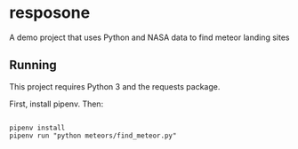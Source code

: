 # resposone
A demo project that uses Python and NASA data to find meteor landing sites


## Running

This project requires Python 3 and the requests package.

First, install pipenv. Then:

```

pipenv install
pipenv run "python meteors/find_meteor.py"
```


